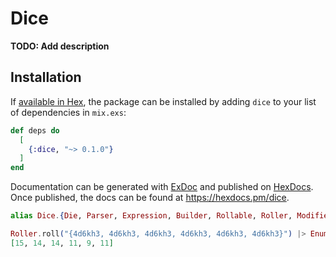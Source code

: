 # Dice

**TODO: Add description**

## Installation

If [available in Hex](https://hex.pm/docs/publish), the package can be installed
by adding `dice` to your list of dependencies in `mix.exs`:

```elixir
def deps do
  [
    {:dice, "~> 0.1.0"}
  ]
end
```

Documentation can be generated with [ExDoc](https://github.com/elixir-lang/ex_doc)
and published on [HexDocs](https://hexdocs.pm). Once published, the docs can
be found at <https://hexdocs.pm/dice>.


```elixir
alias Dice.{Die, Parser, Expression, Builder, Rollable, Roller, Modifier, Tray, Grammar}

Roller.roll("{4d6kh3, 4d6kh3, 4d6kh3, 4d6kh3, 4d6kh3, 4d6kh3}") |> Enum.map(&(&1.total))
[15, 14, 14, 11, 9, 11]
```
